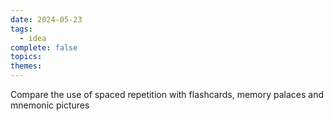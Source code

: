 ```yaml
---  
date: 2024-05-23  
tags:  
  - idea  
complete: false  
topics:   
themes:   
---  
```

Compare the use of spaced repetition with flashcards, memory palaces and mnemonic pictures 